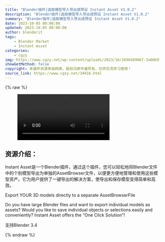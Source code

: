 ```yaml
---
title: "Blender插件|选取模型导入导出成预设 Instant Asset V1.0.2"
description: "Blender插件|选取模型导入导出成预设 Instant Asset V1.0.2"
summary: "Blender插件|选取模型导入导出成预设 Instant Asset V1.0.2"
date: 2023-10-05 00:00:00
updated: 2023-10-05 00:00:00
author: blenderit
tags: 
    - Blender Market
    - Instant Asset
categories:
    - cgzy
img: https://www.cgzy.net/wp-content/uploads/2023/10/1696489067-3a00b973841276b.webp
showGetMethod: false
copyright: 本插件资源来自网络，版权归原作者所有，仅供交流学习使用！
source_link: https://www.cgzy.net/34916.html
---
```


{% raw %}
<figure class="wp-block-video aligncenter"><video controls src="http://cloud.video.taobao.com/play/u/null/p/1/e/6/t/1/430758190036.mp4"><track src="https://www.cgzy.net/wp-content/uploads/2023/10/1696489228-5986d42ca12d30a.vtt"></track></video></figure><div class="wp-block-pandastudio-title"><div class="title_style_01"><h2 id="h2-0">资源介绍：</h2></div></div><p class="is-style-text-indent-2em">Instant Asset是一个Blender插件，通过这个插件，您可以轻松地将Blender文件中的个别模型导出为单独的AssetBrowser文件，以便更方便地管理和使用这些模型资产。它为用户提供了一键导出的解决方案，使导出和保存模型变得简单和高效。</p><p>Export YOUR 3D models directly to a separate AssetBrowserFile</p><p>Do you have large Blender files and want to export individual models as assets? Would you like to save individual objects or selections easily and conveniently? Instant Asset offers the “One Click Solution”!</p><div class="wp-block-pandastudio-tips"><div class="tip success "><p>支持Blender 3.4</p>
</div></div>
<div style="display: none">cgzy</div>
{% endraw %}